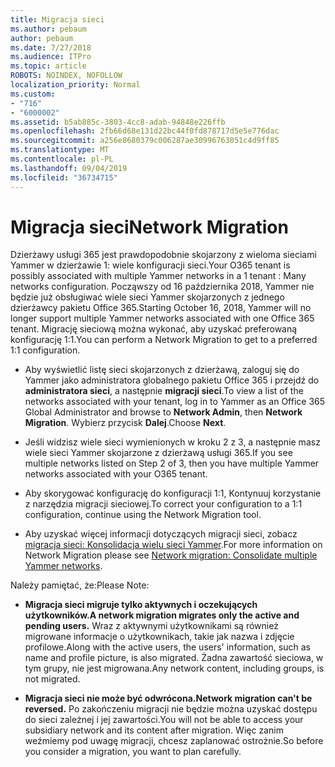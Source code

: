 ```yaml
---
title: Migracja sieci
ms.author: pebaum
author: pebaum
ms.date: 7/27/2018
ms.audience: ITPro
ms.topic: article
ROBOTS: NOINDEX, NOFOLLOW
localization_priority: Normal
ms.custom:
- "716"
- "6000002"
ms.assetid: b5ab885c-3803-4cc8-adab-94848e226ffb
ms.openlocfilehash: 2fb66d68e131d22bc44f0fd878717d5e5e776dac
ms.sourcegitcommit: a256e8680379c006287ae30996763051c4d9ff85
ms.translationtype: MT
ms.contentlocale: pl-PL
ms.lasthandoff: 09/04/2019
ms.locfileid: "36734715"
---
```

# <a name="network-migration"></a><span data-ttu-id="be159-102">Migracja sieci</span><span class="sxs-lookup"><span data-stu-id="be159-102">Network Migration</span></span>

<span data-ttu-id="be159-103">Dzierżawy usługi 365 jest prawdopodobnie skojarzony z wieloma sieciami Yammer w dzierżawie 1: wiele konfiguracji sieci.</span><span class="sxs-lookup"><span data-stu-id="be159-103">Your O365 tenant is possibly associated with multiple Yammer networks in a 1 tenant : Many networks configuration.</span></span> <span data-ttu-id="be159-104">Począwszy od 16 października 2018, Yammer nie będzie już obsługiwać wiele sieci Yammer skojarzonych z jednego dzierżawcy pakietu Office 365.</span><span class="sxs-lookup"><span data-stu-id="be159-104">Starting October 16, 2018, Yammer will no longer support multiple Yammer networks associated with one Office 365 tenant.</span></span> <span data-ttu-id="be159-105">Migrację sieciową można wykonać, aby uzyskać preferowaną konfigurację 1:1.</span><span class="sxs-lookup"><span data-stu-id="be159-105">You can perform a Network Migration to get to a preferred 1:1 configuration.</span></span>
  
- <span data-ttu-id="be159-106">Aby wyświetlić listę sieci skojarzonych z dzierżawą, zaloguj się do Yammer jako administratora globalnego pakietu Office 365 i przejdź do **administratora sieci**, a następnie **migracji sieci**.</span><span class="sxs-lookup"><span data-stu-id="be159-106">To view a list of the networks associated with your tenant, log in to Yammer as an Office 365 Global Administrator and browse to **Network Admin**, then **Network Migration**.</span></span> <span data-ttu-id="be159-107">Wybierz przycisk **Dalej**.</span><span class="sxs-lookup"><span data-stu-id="be159-107">Choose **Next**.</span></span>

- <span data-ttu-id="be159-108">Jeśli widzisz wiele sieci wymienionych w kroku 2 z 3, a następnie masz wiele sieci Yammer skojarzone z dzierżawą usługi 365.</span><span class="sxs-lookup"><span data-stu-id="be159-108">If you see multiple networks listed on Step 2 of 3, then you have multiple Yammer networks associated with your O365 tenant.</span></span>

- <span data-ttu-id="be159-109">Aby skorygować konfigurację do konfiguracji 1:1, Kontynuuj korzystanie z narzędzia migracji sieciowej.</span><span class="sxs-lookup"><span data-stu-id="be159-109">To correct your configuration to a 1:1 configuration, continue using the Network Migration tool.</span></span>

- <span data-ttu-id="be159-110">Aby uzyskać więcej informacji dotyczących migracji sieci, zobacz [migracja sieci: Konsolidacja wielu sieci Yammer](https://docs.microsoft.com/yammer/configure-your-yammer-network/consolidate-multiple-yammer-networks).</span><span class="sxs-lookup"><span data-stu-id="be159-110">For more information on Network Migration please see [Network migration: Consolidate multiple Yammer networks](https://docs.microsoft.com/yammer/configure-your-yammer-network/consolidate-multiple-yammer-networks).</span></span>

<span data-ttu-id="be159-111">Należy pamiętać, że:</span><span class="sxs-lookup"><span data-stu-id="be159-111">Please Note:</span></span>
  
- <span data-ttu-id="be159-112">**Migracja sieci migruje tylko aktywnych i oczekujących użytkowników.**</span><span class="sxs-lookup"><span data-stu-id="be159-112">**A network migration migrates only the active and pending users.**</span></span> <span data-ttu-id="be159-113">Wraz z aktywnymi użytkownikami są również migrowane informacje o użytkownikach, takie jak nazwa i zdjęcie profilowe.</span><span class="sxs-lookup"><span data-stu-id="be159-113">Along with the active users, the users' information, such as name and profile picture, is also migrated.</span></span> <span data-ttu-id="be159-114">Żadna zawartość sieciowa, w tym grupy, nie jest migrowana.</span><span class="sxs-lookup"><span data-stu-id="be159-114">Any network content, including groups, is not migrated.</span></span>

- <span data-ttu-id="be159-115">**Migracja sieci nie może być odwrócona.**</span><span class="sxs-lookup"><span data-stu-id="be159-115">**Network migration can't be reversed.**</span></span> <span data-ttu-id="be159-116">Po zakończeniu migracji nie będzie można uzyskać dostępu do sieci zależnej i jej zawartości.</span><span class="sxs-lookup"><span data-stu-id="be159-116">You will not be able to access your subsidiary network and its content after migration.</span></span> <span data-ttu-id="be159-117">Więc zanim weźmiemy pod uwagę migracji, chcesz zaplanować ostrożnie.</span><span class="sxs-lookup"><span data-stu-id="be159-117">So before you consider a migration, you want to plan carefully.</span></span>
